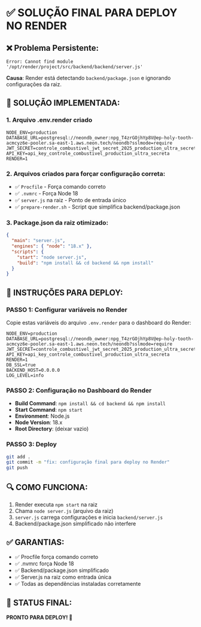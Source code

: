 # ✅ SOLUÇÃO FINAL PARA DEPLOY NO RENDER

## ❌ Problema Persistente:
```
Error: Cannot find module '/opt/render/project/src/backend/backend/server.js'
```
**Causa**: Render está detectando `backend/package.json` e ignorando configurações da raiz.

## 🔧 SOLUÇÃO IMPLEMENTADA:

### 1. **Arquivo .env.render criado** 
```env
NODE_ENV=production
DATABASE_URL=postgresql://neondb_owner:npg_T4zrGOjhYp8V@ep-holy-tooth-acmcyz6e-pooler.sa-east-1.aws.neon.tech/neondb?sslmode=require
JWT_SECRET=controle_combustivel_jwt_secret_2025_production_ultra_secreto
API_KEY=api_key_controle_combustivel_production_ultra_secreta
RENDER=1
```

### 2. **Arquivos criados para forçar configuração correta:**
- ✅ `Procfile` - Força comando correto
- ✅ `.nvmrc` - Força Node 18
- ✅ `server.js` na raiz - Ponto de entrada único
- ✅ `prepare-render.sh` - Script que simplifica backend/package.json

### 3. **Package.json da raiz otimizado:**
```json
{
  "main": "server.js",
  "engines": { "node": "18.x" },
  "scripts": {
    "start": "node server.js",
    "build": "npm install && cd backend && npm install"
  }
}
```

## 🚀 INSTRUÇÕES PARA DEPLOY:

### PASSO 1: Configurar variáveis no Render
Copie estas variáveis do arquivo `.env.render` para o dashboard do Render:
```
NODE_ENV=production
DATABASE_URL=postgresql://neondb_owner:npg_T4zrGOjhYp8V@ep-holy-tooth-acmcyz6e-pooler.sa-east-1.aws.neon.tech/neondb?sslmode=require
JWT_SECRET=controle_combustivel_jwt_secret_2025_production_ultra_secreto
API_KEY=api_key_controle_combustivel_production_ultra_secreta
RENDER=1
DB_SSL=true
BACKEND_HOST=0.0.0.0
LOG_LEVEL=info
```

### PASSO 2: Configuração no Dashboard do Render
- **Build Command**: `npm install && cd backend && npm install`
- **Start Command**: `npm start`
- **Environment**: Node.js
- **Node Version**: 18.x
- **Root Directory**: (deixar vazio)

### PASSO 3: Deploy
```bash
git add .
git commit -m "fix: configuração final para deploy no Render"
git push
```

## 🔍 COMO FUNCIONA:
1. Render executa `npm start` na raiz
2. Chama `node server.js` (arquivo da raiz)
3. `server.js` carrega configurações e inicia `backend/server.js`
4. Backend/package.json simplificado não interfere

## ✅ GARANTIAS:
- ✅ Procfile força comando correto
- ✅ .nvmrc força Node 18
- ✅ Backend/package.json simplificado
- ✅ Server.js na raiz como entrada única
- ✅ Todas as dependências instaladas corretamente

## 🎯 STATUS FINAL:
**PRONTO PARA DEPLOY! 🚀**
